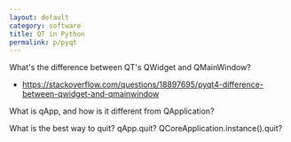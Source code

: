 ```yaml
---
layout: default
category: software
title: QT in Python
permalink: p/pyqt
---
```




What's the difference between QT's QWidget and QMainWindow?
+ https://stackoverflow.com/questions/18897695/pyqt4-difference-between-qwidget-and-qmainwindow

What is qApp, and how is it different from QApplication?

What is the best way to quit? qApp.quit? QCoreApplication.instance().quit?
